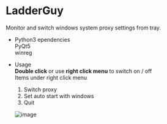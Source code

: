 # LadderGuy
Monitor and switch windows system proxy settings from tray.     

* Python3 ependencies    
  PyQt5    
  winreg    
  
* Usage    
  __Double click__ or use __right click menu__ to switch on / off    
  Items under right click menu    
  1. Switch proxy    
  2. Set auto start with windows    
  3. Quit    

    ![image](https://user-images.githubusercontent.com/42808170/167243057-3afbc204-3793-40b8-8764-52d645f7d436.png)
